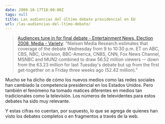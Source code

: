 ```yaml
---
date: 2008-10-17T18:00:00Z
tags: null
title: Las audiencias del último debate presidencial en EU
url: /las-audiencias-del-ltimo-debate/
---
```


<a href="http://www.variety.com/article/VR1117994135.html?categoryid=3230&amp;cs=1&amp;nid=2626"></a><blockquote><a href="http://www.variety.com/article/VR1117994135.html?categoryid=3230&amp;cs=1&amp;nid=2626">Audiences tune in for final debate - Entertainment News, Election 2008, Media - Variety</a>: "Nielsen Media Research estimates that coverage of the debate Wednesday from 9 to 10:30 p.m. ET on ABC, CBS, NBC, Univision, BBC-America, CNBS, CNN, Fox News Channel, MSNBC and MUN2 combined to draw 56.52 million viewers -- down from the 63.23 million for last Tuesday's debate but up from the first get-together on a Friday three weeks ago (52.42 million)."</blockquote>Mucho se ha dicho de cómo los nuevos medios como las redes sociales han cambiado la competencia presidencial en los Estados Unidos. Pero también el fenómeno ha tomado matices diferentes en medios tan tradicionales como la televisión. Los números de televidentes para estos debates ha sido muy relevante.Y estas cifras no cuentan, por supuesto, lo que se agrega de quienes han visto los debates completos o en fragmentos a través de la web.
